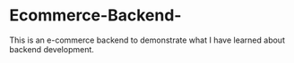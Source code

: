 # Ecommerce-Backend-
This is an e-commerce backend to demonstrate what I have learned about backend development.
